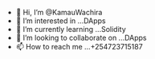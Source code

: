 - 👋 Hi, I’m @KamauWachira
- 👀 I’m interested in ...DApps
- 🌱 I’m currently learning ...Solidity
- 💞️ I’m looking to collaborate on ...DApps
- 📫 How to reach me ...+254723715187

<!---
KamauWachira/KamauWachira is a ✨ special ✨ repository because its `README.md` (this file) appears on your GitHub profile.
You can click the Preview link to take a look at your changes.
--->
